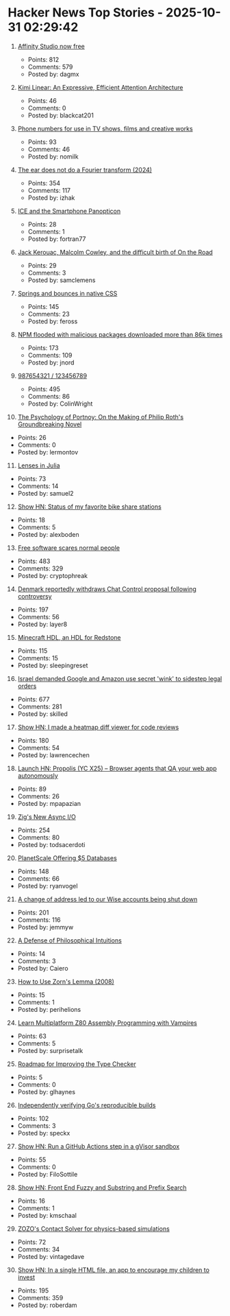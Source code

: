 # Hacker News Top Stories - 2025-10-31 02:29:42

1. [Affinity Studio now free](https://www.affinity.studio/get-affinity)
   - Points: 812
   - Comments: 579
   - Posted by: dagmx

2. [Kimi Linear: An Expressive, Efficient Attention Architecture](https://github.com/MoonshotAI/Kimi-Linear)
   - Points: 46
   - Comments: 0
   - Posted by: blackcat201

3. [Phone numbers for use in TV shows, films and creative works](https://www.acma.gov.au/phone-numbers-use-tv-shows-films-and-creative-works)
   - Points: 93
   - Comments: 46
   - Posted by: nomilk

4. [The ear does not do a Fourier transform (2024)](https://www.dissonances.blog/p/the-ear-does-not-do-a-fourier-transform)
   - Points: 354
   - Comments: 117
   - Posted by: izhak

5. [ICE and the Smartphone Panopticon](https://www.newyorker.com/culture/infinite-scroll/ice-and-the-smartphone-panopticon)
   - Points: 28
   - Comments: 1
   - Posted by: fortran77

6. [Jack Kerouac, Malcolm Cowley, and the difficult birth of On the Road](https://theamericanscholar.org/scrolling-through/)
   - Points: 29
   - Comments: 3
   - Posted by: samclemens

7. [Springs and bounces in native CSS](https://www.joshwcomeau.com/animation/linear-timing-function/)
   - Points: 145
   - Comments: 23
   - Posted by: feross

8. [NPM flooded with malicious packages downloaded more than 86k times](https://arstechnica.com/security/2025/10/npm-flooded-with-malicious-packages-downloaded-more-than-86000-times/)
   - Points: 173
   - Comments: 109
   - Posted by: jnord

9. [987654321 / 123456789](https://www.johndcook.com/blog/2025/10/26/987654321/)
   - Points: 495
   - Comments: 86
   - Posted by: ColinWright

10. [The Psychology of Portnoy: On the Making of Philip Roth's Groundbreaking Novel](https://lithub.com/the-psychology-of-portnoy-on-the-making-of-philip-roths-groundbreaking-novel/)
   - Points: 26
   - Comments: 0
   - Posted by: lermontov

11. [Lenses in Julia](https://juliaobjects.github.io/Accessors.jl/stable/lenses/)
   - Points: 73
   - Comments: 14
   - Posted by: samuel2

12. [Show HN: Status of my favorite bike share stations](https://blog.alexboden.ca/toronto-bike-share-status/)
   - Points: 18
   - Comments: 5
   - Posted by: alexboden

13. [Free software scares normal people](https://danieldelaney.net/normal/)
   - Points: 483
   - Comments: 329
   - Posted by: cryptophreak

14. [Denmark reportedly withdraws Chat Control proposal following controversy](https://therecord.media/demark-reportedly-withdraws-chat-control-proposal)
   - Points: 197
   - Comments: 56
   - Posted by: layer8

15. [Minecraft HDL, an HDL for Redstone](https://github.com/itsfrank/MinecraftHDL)
   - Points: 115
   - Comments: 15
   - Posted by: sleepingreset

16. [Israel demanded Google and Amazon use secret 'wink' to sidestep legal orders](https://www.theguardian.com/us-news/2025/oct/29/google-amazon-israel-contract-secret-code)
   - Points: 677
   - Comments: 281
   - Posted by: skilled

17. [Show HN: I made a heatmap diff viewer for code reviews](https://0github.com)
   - Points: 180
   - Comments: 54
   - Posted by: lawrencechen

18. [Launch HN: Propolis (YC X25) – Browser agents that QA your web app autonomously](https://app.propolis.tech/#/launch)
   - Points: 89
   - Comments: 26
   - Posted by: mpapazian

19. [Zig's New Async I/O](https://andrewkelley.me/post/zig-new-async-io-text-version.html)
   - Points: 254
   - Comments: 80
   - Posted by: todsacerdoti

20. [PlanetScale Offering $5 Databases](https://planetscale.com/blog/5-dollar-planetscale)
   - Points: 148
   - Comments: 66
   - Posted by: ryanvogel

21. [A change of address led to our Wise accounts being shut down](https://shaun.nz/why-were-never-using-wise-again-a-cautionary-tale-from-a-business-burned/)
   - Points: 201
   - Comments: 116
   - Posted by: jemmyw

22. [A Defense of Philosophical Intuitions](https://hilariusbookbinder.substack.com/p/a-defense-of-philosophical-intuitions)
   - Points: 14
   - Comments: 3
   - Posted by: Caiero

23. [How to Use Zorn's Lemma (2008)](https://gowers.wordpress.com/2008/08/12/how-to-use-zorns-lemma/)
   - Points: 15
   - Comments: 1
   - Posted by: perihelions

24. [Learn Multiplatform Z80 Assembly Programming with Vampires](https://www.chibiakumas.com/z80/)
   - Points: 63
   - Comments: 5
   - Posted by: surprisetalk

25. [Roadmap for Improving the Type Checker](https://forums.swift.org/t/roadmap-for-improving-the-type-checker/82952)
   - Points: 5
   - Comments: 0
   - Posted by: glhaynes

26. [Independently verifying Go's reproducible builds](https://www.agwa.name/blog/post/verifying_go_reproducible_builds)
   - Points: 102
   - Comments: 3
   - Posted by: speckx

27. [Show HN: Run a GitHub Actions step in a gVisor sandbox](https://github.com/geomys/sandboxed-step)
   - Points: 55
   - Comments: 0
   - Posted by: FiloSottile

28. [Show HN: Front End Fuzzy and Substring and Prefix Search](https://github.com/m31coding/fuzzy-search)
   - Points: 16
   - Comments: 1
   - Posted by: kmschaal

29. [ZOZO's Contact Solver for physics-based simulations](https://github.com/st-tech/ppf-contact-solver)
   - Points: 72
   - Comments: 34
   - Posted by: vintagedave

30. [Show HN: In a single HTML file, an app to encourage my children to invest](https://roberdam.com/en/dinversiones.html)
   - Points: 195
   - Comments: 359
   - Posted by: roberdam

